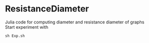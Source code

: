 # ResistanceDiameter
Julia code for computing diameter and resistance diameter of graphs  
Start experiment with  
```
sh Exp.sh
```


